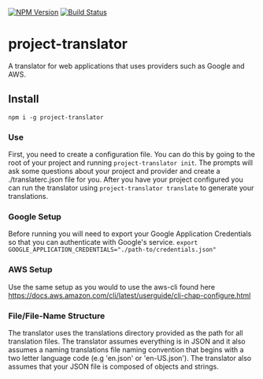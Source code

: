 [![NPM Version](https://img.shields.io/npm/v/project-translator)](https://www.npmjs.com/package/project-translator)
[![Build Status](https://travis-ci.com/douglasskiser/project-translator.svg?token=ayjxjPepPztxATpEppTC&branch=master)](https://travis-ci.com/douglasskiser/project-translator)

# project-translator
A translator for web applications that uses providers such as Google and AWS.

## Install
`npm i -g project-translator`

### Use
First, you need to create a configuration file. You can do this by going to the root of your project and running `project-translator init`. The prompts will ask some questions about your project and provider and create a ./translaterc.json file for you. After you have your project configured you can run the translator using `project-translator translate` to generate your translations.

### Google Setup
  Before running you will need to export your Google Application Credentials so that you can authenticate with Google's service.
  `export GOOGLE_APPLICATION_CREDENTIALS="./path-to/credentials.json"`

### AWS Setup
  Use the same setup as you would to use the aws-cli found here https://docs.aws.amazon.com/cli/latest/userguide/cli-chap-configure.html
   
  
### File/File-Name Structure
The translator uses the translations directory provided as the path for all translation files. The translator assumes everything is in JSON and it also assumes a naming translations file naming convention that begins with a two letter language code (e.g 'en.json' or 'en-US.json'). The translator also assumes that your JSON file is composed of objects and strings.
